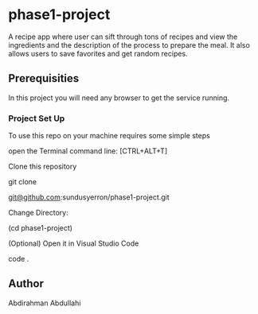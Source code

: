 # phase1-project
A recipe app where user can sift through tons of recipes and view the ingredients and the description of the process to prepare the meal. It also allows users to save favorites and get random recipes.
## Prerequisities

In this project you will need any browser to get the service running.

### Project Set Up
To use this repo on your machine requires some simple steps

open the Terminal command line: [CTRL+ALT+T]

Clone this repository

git clone

git@github.com:sundusyerron/phase1-project.git

Change Directory:

(cd phase1-project)

(Optional) Open it in Visual Studio Code

code .

## Author
Abdirahman Abdullahi


